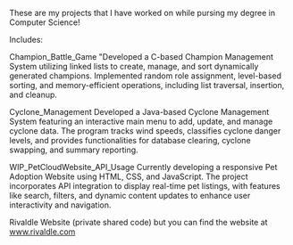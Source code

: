 These are my projects that I have worked on while pursing my degree in Computer Science! 

Includes:

Champion_Battle_Game
"Developed a C-based Champion Management System utilizing linked lists to create, manage, and sort dynamically generated champions. Implemented random role assignment, level-based sorting, and memory-efficient operations, including list traversal, insertion, and cleanup.

Cyclone_Management
Developed a Java-based Cyclone Management System featuring an interactive main menu to add, update, and manage cyclone data. The program tracks wind speeds, classifies cyclone danger levels, and provides functionalities for database clearing, cyclone swapping, and summary reporting. 

WIP_PetCloudWebsite_API_Usage
Currently developing a responsive Pet Adoption Website using HTML, CSS, and JavaScript. The project incorporates API integration to display real-time pet listings, with features like search, filters, and dynamic content updates to enhance user interactivity and navigation. 

Rivaldle Website (private shared code)
but you can find the website at www.rivaldle.com
